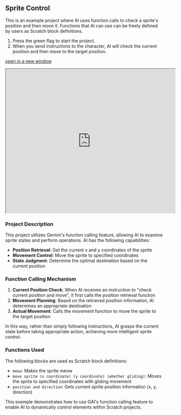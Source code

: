## Sprite Control

This is an example project where AI uses function calls to check a sprite's position and then move it.
Functions that AI can use can be freely defined by users as Scratch block definitions.

1. Press the green flag to start the project.
2. When you send instructions to the character, AI will check the current position and then move to the target position.

[open in a new window](https://xcratch.github.io/editor#https://yokobond.github.io/xcx-gai/docs/gai-sprite_control.sb3)

<iframe src="https://xcratch.github.io/editor/player#https://yokobond.github.io/xcx-gai/docs/gai-sprite_control.sb3" width="540px" height="460px"></iframe>

### Project Description
This project utilizes Gemini's function calling feature, allowing AI to examine sprite states and perform operations.
AI has the following capabilities:

- **Position Retrieval**: Get the current x and y coordinates of the sprite
- **Movement Control**: Move the sprite to specified coordinates
- **State Judgment**: Determine the optimal destination based on the current position

### Function Calling Mechanism
1. **Current Position Check**: When AI receives an instruction to "check current position and move", it first calls the position retrieval function
2. **Movement Planning**: Based on the retrieved position information, AI determines an appropriate destination
3. **Actual Movement**: Calls the movement function to move the sprite to the target position

In this way, rather than simply following instructions, AI grasps the current state before taking appropriate action, achieving more intelligent sprite control.

### Functions Used
The following blocks are used as Scratch block definitions:

- `meow`: Makes the sprite meow
- `move sprite (x coordinate) (y coordinate) (whether gliding)`: Moves the sprite to specified coordinates with gliding movement
- `position and direction`: Gets current sprite position information (x, y, direction)

This example demonstrates how to use GAI's function calling feature to enable AI to dynamically control elements within Scratch projects.
